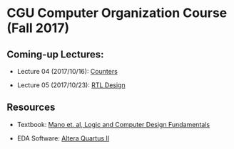 # CGU Computer Organization Course (Fall 2017)

## Coming-up Lectures:

- Lecture 04 (2017/10/16): [Counters](https://github.com/CGUSystemCourses/Computer_Org-2017/tree/master/Lectures/lec04-counters)

- Lecture 05 (2017/10/23): [RTL Design](https://github.com/CGUSystemCourses/Computer_Org-2017/tree/master/Lectures/lec05-RTL_design)

## Resources

- Textbook: [Mano et. al, Logic and Computer Design Fundamentals](https://www.amazon.com/Logic-Computer-Design-Fundamentals-5th/dp/0133760634/ref=sr_1_1?ie=UTF8&qid=1505835459&sr=8-1&keywords=logic+and+computer+design+fundamentals+5th+edition)

- EDA Software: [Altera Quartus II](https://www.altera.com/downloads/software/quartus-ii-we/91sp2.html)
